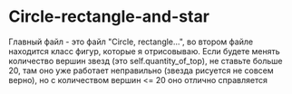 # Circle-rectangle-and-star
Главный файл - это файл "Circle, rectangle...", во втором файле находится класс фигур, которые я отрисовываю. Если будете менять количество вершин звезд (это self.quantity_of_top), не ставьте больше 20, там оно уже работает неправильно (звезда рисуется не совсем верно), но с количеством вершин <= 20 оно отлично справляется
